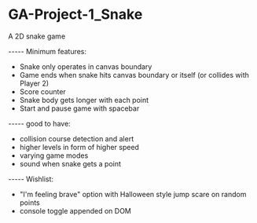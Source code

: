 # GA-Project-1_Snake
A 2D snake game

-*-*-*-*-
Minimum features:
- Snake only operates in canvas boundary
- Game ends when snake hits canvas boundary or itself (or collides with Player 2)
- Score counter
- Snake body gets longer with each point
- Start and pause game with spacebar 

-*-*-*-*-
good to have: 
- collision course detection and alert
- higher levels in form of higher speed
- varying game modes
- sound when snake gets a point 

-*-*-*-*-
Wishlist:
- "I'm feeling brave" option with Halloween style jump scare on random points
- console toggle appended on DOM